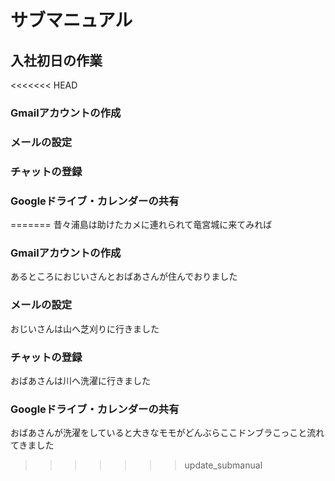 # サブマニュアル
## 入社初日の作業
<<<<<<< HEAD
### Gmailアカウントの作成
### メールの設定
### チャットの登録
### Googleドライブ・カレンダーの共有
=======
昔々浦島は助けたカメに連れられて竜宮城に来てみれば
### Gmailアカウントの作成
あるところにおじいさんとおばあさんが住んでおりました
### メールの設定
おじいさんは山へ芝刈りに行きました
### チャットの登録
おばあさんは川へ洗濯に行きました
### Googleドライブ・カレンダーの共有
おばあさんが洗濯をしていると大きなモモがどんぶらここドンブラこっこと流れてきました
>>>>>>> update_submanual
